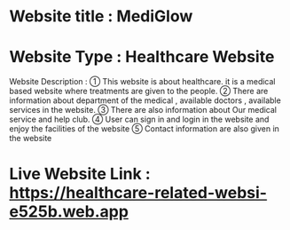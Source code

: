 # Website title : MediGlow
# Website Type : Healthcare Website

Website Description :
① This website is about healthcare. it is a medical based website where treatments are given to the people.
② There are information about department of the medical , available doctors , available services in the website.
③ There are also information about Our medical service and help club.
④ User can sign in and login in the website and enjoy the facilities of the website
⑤ Contact information are also given in the website


# Live Website Link : https://healthcare-related-websi-e525b.web.app
